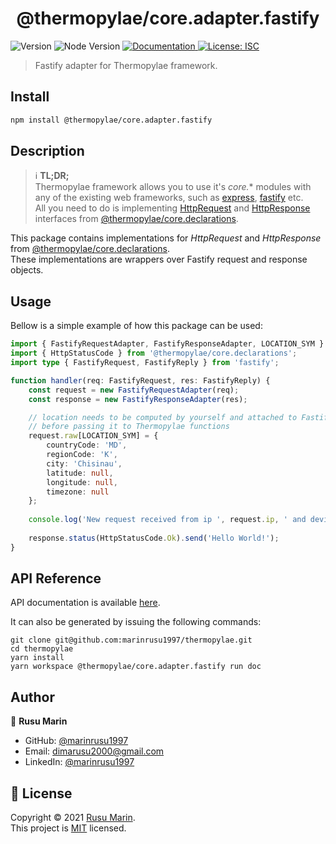 <h1 align="center">@thermopylae/core.adapter.fastify</h1>
<p>
  <img alt="Version" src="https://img.shields.io/badge/version-0.0.1-blue.svg?cacheSeconds=2592000" />
  <img alt="Node Version" src="https://img.shields.io/badge/node-%3E%3D16-blue.svg"/>
<a href="https://marinrusu1997.github.io/thermopylae/core.adapter.fastify/index.html" target="_blank">
  <img alt="Documentation" src="https://img.shields.io/badge/documentation-yes-brightgreen.svg" />
</a>
<a href="https://github.com/marinrusu1997/thermopylae/blob/master/LICENSE" target="_blank">
  <img alt="License: ISC" src="https://img.shields.io/badge/License-MIT-yellow.svg" />
</a>
</p>

> Fastify adapter for Thermopylae framework.

## Install

```sh
npm install @thermopylae/core.adapter.fastify
```

## Description
> :information_source: **TL;DR;** <br/>
> Thermopylae framework allows you to use it's *core.** modules with any of the existing web frameworks,
> such as [express][express-link], [fastify][fastify-link] etc. <br/>
> All you need to do is implementing [HttpRequest][core-declarations-http-request-link] and [HttpResponse][core-declarations-http-response-link]
> interfaces from [@thermopylae/core.declarations][core-declarations-link].

This package contains implementations for *HttpRequest* and *HttpResponse* from [@thermopylae/core.declarations][core-declarations-link]. <br/>
These implementations are wrappers over Fastify request and response objects.

## Usage
Bellow is a simple example of how this package can be used:

```typescript
import { FastifyRequestAdapter, FastifyResponseAdapter, LOCATION_SYM } from '@thermopylae/core.adapter.fastify';
import { HttpStatusCode } from '@thermopylae/core.declarations';
import type { FastifyRequest, FastifyReply } from 'fastify';

function handler(req: FastifyRequest, res: FastifyReply) {
    const request = new FastifyRequestAdapter(req);
    const response = new FastifyResponseAdapter(res);

    // location needs to be computed by yourself and attached to Fastify request object, 
    // before passing it to Thermopylae functions
    request.raw[LOCATION_SYM] = {
        countryCode: 'MD',
        regionCode: 'K',
        city: 'Chisinau',
        latitude: null,
        longitude: null,
        timezone: null
    };
    
    console.log('New request received from ip ', request.ip, ' and device ', JSON.stringify(request.device));
    
    response.status(HttpStatusCode.Ok).send('Hello World!');
}

```

## API Reference
API documentation is available [here][api-doc-link].

It can also be generated by issuing the following commands:
```shell
git clone git@github.com:marinrusu1997/thermopylae.git
cd thermopylae
yarn install
yarn workspace @thermopylae/core.adapter.fastify run doc
```

## Author

👤 **Rusu Marin**

* GitHub: [@marinrusu1997](https://github.com/marinrusu1997)
* Email: [dimarusu2000@gmail.com](mailto:dimarusu2000@gmail.com)
* LinkedIn: [@marinrusu1997](https://www.linkedin.com/in/rusu-marin-1638b0156/)

## 📝 License

Copyright © 2021 [Rusu Marin](https://github.com/marinrusu1997). <br/>
This project is [MIT](https://github.com/marinrusu1997/thermopylae/blob/master/LICENSE) licensed.

[api-doc-link]: https://marinrusu1997.github.io/thermopylae/core.adapter.fastify/index.html
[core-declarations-link]: https://marinrusu1997.github.io/thermopylae/core.declarations/index.html
[express-link]: https://expressjs.com/
[fastify-link]: https://www.fastify.io/
[core-declarations-http-request-link]: https://marinrusu1997.github.io/thermopylae/core.declarations/interfaces/http_request.httprequest.html
[core-declarations-http-response-link]: https://marinrusu1997.github.io/thermopylae/core.declarations/interfaces/http_response.httpresponse.html

